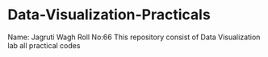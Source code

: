 # Data-Visualization-Practicals
Name: Jagruti Wagh Roll No:66 This repository consist of Data Visualization lab all practical codes
